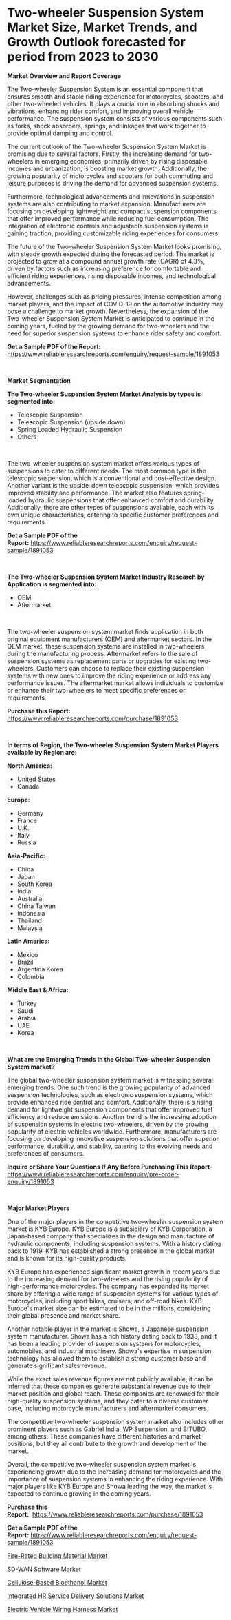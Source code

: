 <p><h1>Two-wheeler Suspension System Market Size, Market Trends, and Growth Outlook forecasted for period from 2023 to 2030</h1></p><p><strong>Market Overview and Report Coverage</strong></p>
<p><p>The Two-wheeler Suspension System is an essential component that ensures smooth and stable riding experience for motorcycles, scooters, and other two-wheeled vehicles. It plays a crucial role in absorbing shocks and vibrations, enhancing rider comfort, and improving overall vehicle performance. The suspension system consists of various components such as forks, shock absorbers, springs, and linkages that work together to provide optimal damping and control.</p><p>The current outlook of the Two-wheeler Suspension System Market is promising due to several factors. Firstly, the increasing demand for two-wheelers in emerging economies, primarily driven by rising disposable incomes and urbanization, is boosting market growth. Additionally, the growing popularity of motorcycles and scooters for both commuting and leisure purposes is driving the demand for advanced suspension systems.</p><p>Furthermore, technological advancements and innovations in suspension systems are also contributing to market expansion. Manufacturers are focusing on developing lightweight and compact suspension components that offer improved performance while reducing fuel consumption. The integration of electronic controls and adjustable suspension systems is gaining traction, providing customizable riding experiences for consumers.</p><p>The future of the Two-wheeler Suspension System Market looks promising, with steady growth expected during the forecasted period. The market is projected to grow at a compound annual growth rate (CAGR) of 4.3%, driven by factors such as increasing preference for comfortable and efficient riding experiences, rising disposable incomes, and technological advancements.</p><p>However, challenges such as pricing pressures, intense competition among market players, and the impact of COVID-19 on the automotive industry may pose a challenge to market growth. Nevertheless, the expansion of the Two-wheeler Suspension System Market is anticipated to continue in the coming years, fueled by the growing demand for two-wheelers and the need for superior suspension systems to enhance rider safety and comfort.</p></p>
<p><strong>Get a Sample PDF of the Report:</strong> <a href="https://www.reliableresearchreports.com/enquiry/request-sample/1891053">https://www.reliableresearchreports.com/enquiry/request-sample/1891053</a></p>
<p>&nbsp;</p>
<p><strong>Market Segmentation</strong></p>
<p><strong>The Two-wheeler Suspension System Market Analysis by types is segmented into:</strong></p>
<p><ul><li>Telescopic Suspension</li><li>Telescopic Suspension (upside down)</li><li>Spring Loaded Hydraulic Suspension</li><li>Others</li></ul></p>
<p>&nbsp;</p>
<p><p>The two-wheeler suspension system market offers various types of suspensions to cater to different needs. The most common type is the telescopic suspension, which is a conventional and cost-effective design. Another variant is the upside-down telescopic suspension, which provides improved stability and performance. The market also features spring-loaded hydraulic suspensions that offer enhanced comfort and durability. Additionally, there are other types of suspensions available, each with its own unique characteristics, catering to specific customer preferences and requirements.</p></p>
<p><strong>Get a Sample PDF of the Report:</strong>&nbsp;<a href="https://www.reliableresearchreports.com/enquiry/request-sample/1891053">https://www.reliableresearchreports.com/enquiry/request-sample/1891053</a></p>
<p>&nbsp;</p>
<p><strong>The Two-wheeler Suspension System Market Industry Research by Application is segmented into:</strong></p>
<p><ul><li>OEM</li><li>Aftermarket</li></ul></p>
<p>&nbsp;</p>
<p><p>The two-wheeler suspension system market finds application in both original equipment manufacturers (OEM) and aftermarket sectors. In the OEM market, these suspension systems are installed in two-wheelers during the manufacturing process. Aftermarket refers to the sale of suspension systems as replacement parts or upgrades for existing two-wheelers. Customers can choose to replace their existing suspension systems with new ones to improve the riding experience or address any performance issues. The aftermarket market allows individuals to customize or enhance their two-wheelers to meet specific preferences or requirements.</p></p>
<p><strong>Purchase this Report:</strong>&nbsp; <a href="https://www.reliableresearchreports.com/purchase/1891053">https://www.reliableresearchreports.com/purchase/1891053</a></p>
<p>&nbsp;</p>
<p><strong>In terms of Region, the Two-wheeler Suspension System Market Players available by Region are:</strong></p>
<p>
    <p> <strong> North America: </strong>
        <ul>
            <li>United States</li>
            <li>Canada</li>
        </ul>
        </p> 
    <p> <strong> Europe: </strong>
        <ul>
            <li>Germany</li>
            <li>France</li>
            <li>U.K.</li>
            <li>Italy</li>
            <li>Russia</li>
        </ul>
        </p> 
    <p> <strong> Asia-Pacific: </strong>
        <ul>
            <li>China</li>
            <li>Japan</li>
            <li>South Korea</li>
            <li>India</li>
            <li>Australia</li>
            <li>China Taiwan</li>
            <li>Indonesia</li>
            <li>Thailand</li>
            <li>Malaysia</li>
        </ul>
        </p> 
    <p> <strong> Latin America: </strong>
        <ul>
            <li>Mexico</li>
            <li>Brazil</li>
            <li>Argentina Korea</li>
            <li>Colombia</li>
        </ul>
        </p> 
    <p> <strong> Middle East & Africa: </strong>
        <ul>
            <li>Turkey</li>
            <li>Saudi</li>
            <li>Arabia</li>
            <li>UAE</li>
            <li>Korea</li>
        </ul>
    </p>
    </p>
<p>&nbsp;</p>
<p><strong>What are the Emerging Trends in the Global Two-wheeler Suspension System market?</strong></p>
<p><p>The global two-wheeler suspension system market is witnessing several emerging trends. One such trend is the growing popularity of advanced suspension technologies, such as electronic suspension systems, which provide enhanced ride control and comfort. Additionally, there is a rising demand for lightweight suspension components that offer improved fuel efficiency and reduce emissions. Another trend is the increasing adoption of suspension systems in electric two-wheelers, driven by the growing popularity of electric vehicles worldwide. Furthermore, manufacturers are focusing on developing innovative suspension solutions that offer superior performance, durability, and stability, catering to the evolving needs and preferences of consumers.</p></p>
<p><strong>Inquire or Share Your Questions If Any Before Purchasing This Report</strong>- <a href="https://www.reliableresearchreports.com/enquiry/pre-order-enquiry/1891053">https://www.reliableresearchreports.com/enquiry/pre-order-enquiry/1891053</a></p>
<p>&nbsp;</p>
<p><strong>Major Market Players</strong></p>
<p><p>One of the major players in the competitive two-wheeler suspension system market is KYB Europe. KYB Europe is a subsidiary of KYB Corporation, a Japan-based company that specializes in the design and manufacture of hydraulic components, including suspension systems. With a history dating back to 1919, KYB has established a strong presence in the global market and is known for its high-quality products.</p><p>KYB Europe has experienced significant market growth in recent years due to the increasing demand for two-wheelers and the rising popularity of high-performance motorcycles. The company has expanded its market share by offering a wide range of suspension systems for various types of motorcycles, including sport bikes, cruisers, and off-road bikes. KYB Europe's market size can be estimated to be in the millions, considering their global presence and market share.</p><p>Another notable player in the market is Showa, a Japanese suspension system manufacturer. Showa has a rich history dating back to 1938, and it has been a leading provider of suspension systems for motorcycles, automobiles, and industrial machinery. Showa's expertise in suspension technology has allowed them to establish a strong customer base and generate significant sales revenue.</p><p>While the exact sales revenue figures are not publicly available, it can be inferred that these companies generate substantial revenue due to their market position and global reach. These companies are renowned for their high-quality suspension systems, and they cater to a diverse customer base, including motorcycle manufacturers and aftermarket consumers.</p><p>The competitive two-wheeler suspension system market also includes other prominent players such as Gabriel India, WP Suspension, and BITUBO, among others. These companies have different histories and market positions, but they all contribute to the growth and development of the market.</p><p>Overall, the competitive two-wheeler suspension system market is experiencing growth due to the increasing demand for motorcycles and the importance of suspension systems in enhancing the riding experience. With major players like KYB Europe and Showa leading the way, the market is expected to continue growing in the coming years.</p></p>
<p><strong>Purchase this Report:</strong>&nbsp;&nbsp;<a href="https://www.reliableresearchreports.com/purchase/1891053">https://www.reliableresearchreports.com/purchase/1891053</a></p>
<p></p>
<p><strong>Get a Sample PDF of the Report:</strong>&nbsp;<a href="https://www.reliableresearchreports.com/enquiry/request-sample/1891053">https://www.reliableresearchreports.com/enquiry/request-sample/1891053</a></p>
<p><p><a href="https://www.linkedin.com/pulse/fire-rated-building-material-market-share-amp-new-trends-lflse/">Fire-Rated Building Material Market</a></p><p><a href="https://github.com/Krish2023na/Market-Research-Report-List-1/blob/main/sd-wan-software-market.md">SD-WAN Software Market</a></p><p><a href="https://www.linkedin.com/pulse/cellulose-based-bioethanol-market-size-2023-2030-global-a0zge/">Cellulose-Based Bioethanol Market</a></p><p><a href="https://github.com/kuntayevaz/Market-Research-Report-List-1/blob/main/integrated-hr-service-delivery-solutions-market.md">Integrated HR Service Delivery Solutions Market</a></p><p><a href="https://medium.com/@sureshrainarp23/electric-vehicle-wiring-harness-market-comprehensive-assessment-by-type-application-and-96f9f772a8d0">Electric Vehicle Wiring Harness Market</a></p></p>